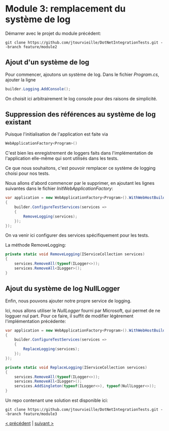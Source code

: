 # Module 3: remplacement du système de log

Démarrer avec le projet du module précédent:

```
git clone https://github.com/jtourvieille/DotNetIntegrationTests.git --branch feature/module2
```

## Ajout d'un système de log

Pour commencer, ajoutons un système de log. Dans le fichier _Program.cs_, ajouter la ligne

```cs
builder.Logging.AddConsole();
```

On choisit ici arbitrairement le log console pour des raisons de simplicité.

## Suppression des références au système de log existant

Puisque l'initialisation de l'application est faite via 

```cs
WebApplicationFactory<Program>()
```

C'est bien les enregistrement de loggers faits dans l'implémentation de l'application elle-même qui sont utilisés dans les tests.

Ce que nous souhaitons, c'est pouvoir remplacer ce système de logging choisi pour nos tests.

Nous allons d'abord commencer par le supprimer, en ajoutant les lignes suivantes dans le fichier _InitWebApplicationFactory_:

```cs
var application = new WebApplicationFactory<Program>().WithWebHostBuilder(builder =>
{
    builder.ConfigureTestServices(services =>
    {
        RemoveLogging(services);
    });
});
```

On va venir ici configurer des services spécifiquement pour les tests.

La méthode RemoveLogging:

```cs
private static void RemoveLogging(IServiceCollection services)
{
    services.RemoveAll(typeof(ILogger<>));
    services.RemoveAll<ILogger>();
}
```

## Ajout du système de log NullLogger

Enfin, nous pouvons ajouter notre propre service de logging.

Ici, nous allons utiliser le _NullLogger_ fourni par Microsoft, qui permet de ne logguer nul part. Pour ce faire, il suffit de modifier légèrement l'implémentation précédente:

```cs
var application = new WebApplicationFactory<Program>().WithWebHostBuilder(builder =>
{
    builder.ConfigureTestServices(services =>
    {
        ReplaceLogging(services);
    });
});
```
```cs
private static void ReplaceLogging(IServiceCollection services)
{
    services.RemoveAll(typeof(ILogger<>));
    services.RemoveAll<ILogger>();
    services.AddSingleton(typeof(ILogger<>), typeof(NullLogger<>));
}
```

Un repo contenant une solution est disponible ici:

```
git clone https://github.com/jtourvieille/DotNetIntegrationTests.git --branch feature/module3
```

[< précédent](../../Module%202%20lancement%20des%20appels%20http/doc/Readme.md) | [suivant >](../../Module%204%20remplacement%20de%20la%20database/doc/Readme.md)
